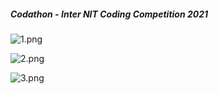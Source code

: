 ##### Codathon - Inter NIT Coding Competition 2021 

![1.png](https://github.com/AI-kartheek/Python-Projects/blob/main/Guess%20The%20Integer/ScreenShots/1.png)

![2.png](https://github.com/AI-kartheek/Python-Projects/blob/main/Guess%20The%20Integer/ScreenShots/2.png)

![3.png](https://github.com/AI-kartheek/Python-Projects/blob/main/Guess%20The%20Integer/ScreenShots/3.png)
